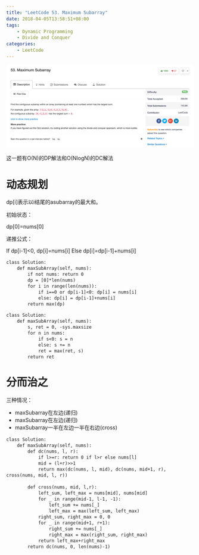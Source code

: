 ```yaml
---
title: "LeetCode 53. Maximum Subarray"
date: 2018-04-05T13:58:51+08:00
tags:
    - Dynamic Programming
    - Divide and Conquer
categories:
    - LeetCode
---
```


![desc](/images/leetcode/53_1.png)

这一题有O(N)的DP解法和O(NlogN)的DC解法

# 动态规划

dp[i]表示以i结尾的asubarray的最大和。

初始状态：

dp[0]=nums[0]

递推公式：

If dp[i-1]<0, dp[i]=nums[i]
Else dp[i]=dp[i-1]+nums[i]


```
class Solution:
    def maxSubArray(self, nums):
        if not nums: return 0
        dp = [0]*len(nums)
        for i in range(len(nums)):
            if i==0 or dp[i-1]<0: dp[i] = nums[i]
            else: dp[i] = dp[i-1]+nums[i]
        return max(dp)
```

```
class Solution:
    def maxSubArray(self, nums):
        s, ret = 0, -sys.maxsize
        for n in nums:
            if s<0: s = n
            else: s += n
            ret = max(ret, s)
        return ret
```

# 分而治之

三种情况：

* maxSubarray在左边(递归)
* maxSubarray在左边(递归)
* maxSubarray一半在左边一半在右边(cross)

```
class Solution:
    def maxSubArray(self, nums):
        def dc(nums, l, r):
            if l>=r: return 0 if l>r else nums[l]
            mid = (l+r)>>1
            return max(dc(nums, l, mid), dc(nums, mid+1, r), cross(nums, mid, l, r))

        def cross(nums, mid, l,r):
            left_sum, left_max = nums[mid], nums[mid]
            for _ in range(mid-1, l-1, -1):
                left_sum += nums[_]
                left_max = max(left_sum, left_max)
            right_sum, right_max = 0, 0
            for _ in range(mid+1, r+1):
                right_sum += nums[_]
                right_max = max(right_sum, right_max)
            return left_max+right_max
        return dc(nums, 0, len(nums)-1)             
```